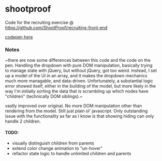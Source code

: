 # shootproof

Code for the recruiting exercise @ https://github.com/ShootProof/recruiting-front-end

[codepen here](https://codepen.io/williasm/pen/OZXrwV)

### Notes

~there are now some differences between this code and the code on the pen. Handling the dropdown with pure DOM manipulation, basically trying to manage state with jQuery, but without jQuery, got too weird. Instead, I set up a model of the UI in an array, and it makes the dropdown mechanics much more managable, and data-driven. Unfortunately, a substantial logic error showed itself, either in the building of the model, but more likely in the way I'm initially sorting the data that is scrambling up which nodes have "children" (technically DOM siblings).~

vastly improved over original. No more DOM manipulation other than rendering from the model. Still just plain ol' javascript. Only outstanding issue with the functionality as far as I know is that showing hiding can only handle 2 children.

#### TODO:

* visually distinguish children from parents
* extend color change animation to "un-hover"
* refactor state logic to handle unlimited children and parents

